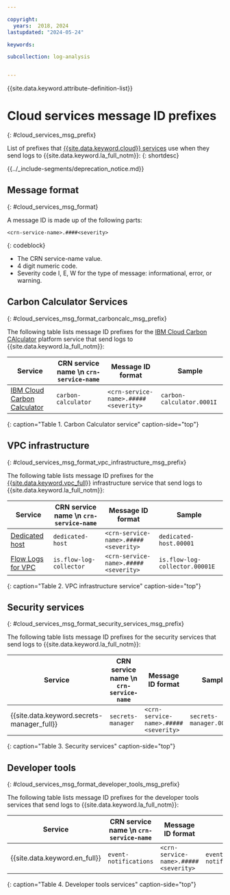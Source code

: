 ```yaml
---

copyright:
  years:  2018, 2024
lastupdated: "2024-05-24"

keywords:

subcollection: log-analysis


---
```


{{site.data.keyword.attribute-definition-list}}


# Cloud services message ID prefixes
{: #cloud_services_msg_prefix}

List of prefixes that [{{site.data.keyword.cloud}} services](/docs/log-analysis?topic=log-analysis-cloud_services) use when they send logs to {{site.data.keyword.la_full_notm}}:
{: shortdesc}


{{../_include-segments/deprecation_notice.md}}


## Message format
{: #cloud_services_msg_format}

A message ID is made up of the following parts:

```text
<crn-service-name>.####<severity>
```
{: codeblock}

* The CRN service-name value.
* 4 digit numeric code.
* Severity code I, E, W for the type of message: informational, error, or warning.

## Carbon Calculator Services
{: #cloud_services_msg_format_carboncalc_msg_prefix}

The following table lists message ID prefixes for the [IBM Cloud Carbon CAlculator](/docs/billing-usage?topic=billing-usage-what-is-cloud-calc) platform service that send logs to {{site.data.keyword.la_full_notm}}:

| Service                                             | CRN service name  \n `crn-service-name`  | Message ID format      | Sample |
|-----------------------------------------------------|-------------------------------------------|---------------------------|------------------|
| [IBM Cloud Carbon Calculator](/docs/billing-usage?topic=billing-usage-what-is-cloud-calc)  | `carbon-calculator`    | `<crn-service-name>.#####<severity>` | `carbon-calculator.0001I` |
{: caption="Table 1. Carbon Calculator service" caption-side="top"}


## VPC infrastructure
{: #cloud_services_msg_format_vpc_infrastructure_msg_prefix}

The following table lists message ID prefixes for the [{{site.data.keyword.vpc_full}}](/docs/vpc?topic=vpc-getting-started) infrastructure service that send logs to {{site.data.keyword.la_full_notm}}:

| Service                                             | CRN service name  \n `crn-service-name`  | Message ID format      | Sample |
|-----------------------------------------------------|-------------------------------------------|---------------------------|------------------|
| [Dedicated host](/docs/vpc?topic=vpc-creating-dedicated-hosts-instances)  | `dedicated-host`    | `<crn-service-name>.#####<severity>` | `dedicated-host.00001` |
| [Flow Logs for VPC](/docs/vpc?topic=vpc-flow-logs)  | `is.flow-log-collector`                   | `<crn-service-name>.#####<severity>` | `is.flow-log-collector.00001E` |
{: caption="Table 2. VPC infrastructure service" caption-side="top"}


## Security services
{: #cloud_services_msg_format_security_services_msg_prefix}

The following table lists message ID prefixes for the security services that send logs to {{site.data.keyword.la_full_notm}}:

| Service                                             | CRN service name  \n `crn-service-name`  | Message ID format      | Sample |
|-----------------------------------------------------|-------------------------------------------|---------------------------|------------------|
| {{site.data.keyword.secrets-manager_full}}          | `secrets-manager`    | `<crn-service-name>.#####<severity>` | `secrets-manager.00008E` |
{: caption="Table 3. Security services" caption-side="top"}


## Developer tools
{: #cloud_services_msg_format_developer_tools_msg_prefix}

The following table lists message ID prefixes for the developer tools services that send logs to {{site.data.keyword.la_full_notm}}:

| Service                                             | CRN service name  \n `crn-service-name`  | Message ID format      | Sample |
|-----------------------------------------------------|-------------------------------------------|---------------------------|------------------|
| {{site.data.keyword.en_full}}                       | `event-notifications`    | `<crn-service-name>.#####<severity>` | `event-notifications.00001E` |
{: caption="Table 4. Developer tools services" caption-side="top"}
